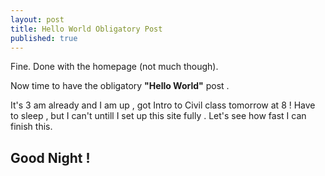 ```yaml
---
layout: post
title: Hello World Obligatory Post
published: true
---
```


Fine. Done with the homepage (not much though).

Now time to have the obligatory **"Hello World"** post .

It's 3 am already and I am up , got Intro to Civil class tomorrow at 8 !
Have to sleep , but I can't untill I set up this site fully . Let's see how fast I can finish this.

## Good Night !

